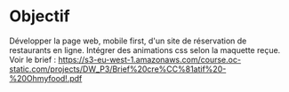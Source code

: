 # Objectif

Développer la page web, mobile first, d'un site de réservation de restaurants en ligne. Intégrer des animations css selon la maquette reçue.
Voir le brief : https://s3-eu-west-1.amazonaws.com/course.oc-static.com/projects/DW_P3/Brief%20cre%CC%81atif%20-%20Ohmyfood!.pdf
